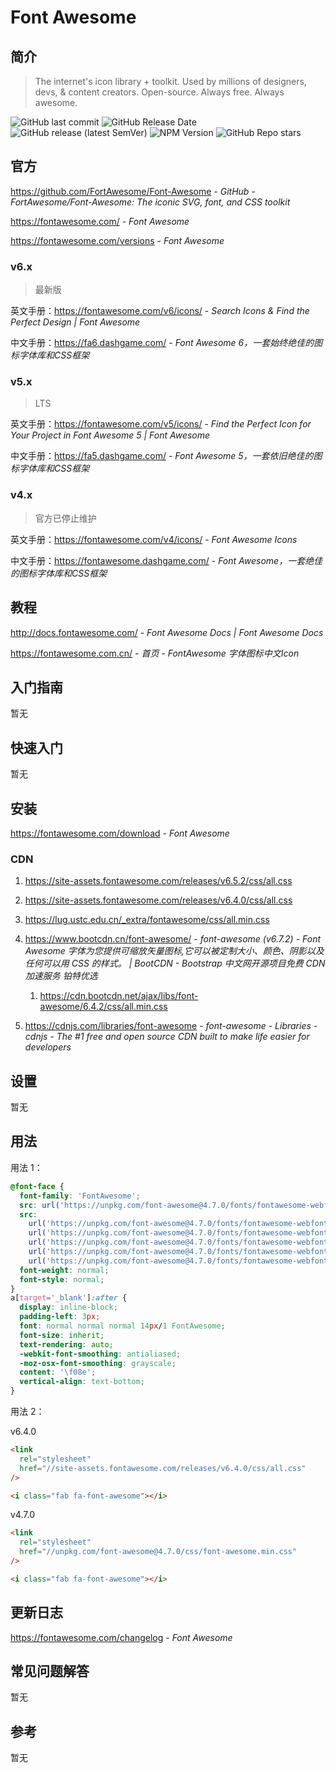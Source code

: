 # Font Awesome

## 简介

> The internet&#39;s icon library + toolkit. Used by millions of designers, devs, &amp; content creators. Open-source. Always free. Always awesome.

![GitHub last commit](https://img.shields.io/github/last-commit/FortAwesome/Font-Awesome?color=blue&logo=github)
![GitHub Release Date](https://img.shields.io/github/release-date/FortAwesome/Font-Awesome?logo=github)
![GitHub release (latest SemVer)](https://img.shields.io/github/v/release/FortAwesome/Font-Awesome?logo=github)
![NPM Version](https://img.shields.io/npm/v/font-awesome?logo=npm)
![GitHub Repo stars](https://img.shields.io/github/stars/FortAwesome/Font-Awesome?style=social)

## 官方

https://github.com/FortAwesome/Font-Awesome - _GitHub - FortAwesome/Font-Awesome: The iconic SVG, font, and CSS toolkit_

https://fontawesome.com/ - _Font Awesome_

https://fontawesome.com/versions - _Font Awesome_

### v6.x

> 最新版

英文手册：https://fontawesome.com/v6/icons/ - _Search Icons & Find the Perfect Design | Font Awesome_

中文手册：https://fa6.dashgame.com/ - _Font Awesome 6，一套始终绝佳的图标字体库和CSS框架_

### v5.x

> LTS

英文手册：https://fontawesome.com/v5/icons/ - _Find the Perfect Icon for Your Project in Font Awesome 5 | Font Awesome_

中文手册：https://fa5.dashgame.com/ - _Font Awesome 5，一套依旧绝佳的图标字体库和CSS框架_

### v4.x

> 官方已停止维护

英文手册：https://fontawesome.com/v4/icons/ - _Font Awesome Icons_

中文手册：https://fontawesome.dashgame.com/ - _Font Awesome，一套绝佳的图标字体库和CSS框架_

## 教程

http://docs.fontawesome.com/ - _Font Awesome Docs | Font Awesome Docs_

https://fontawesome.com.cn/ - _首页 - FontAwesome 字体图标中文Icon_

## 入门指南

暂无

## 快速入门

暂无

## 安装

https://fontawesome.com/download - _Font Awesome_

### CDN

1. https://site-assets.fontawesome.com/releases/v6.5.2/css/all.css

2. https://site-assets.fontawesome.com/releases/v6.4.0/css/all.css

3. https://lug.ustc.edu.cn/_extra/fontawesome/css/all.min.css

4. https://www.bootcdn.cn/font-awesome/ - _font-awesome (v6.7.2) - Font Awesome 字体为您提供可缩放矢量图标,它可以被定制大小、颜色、阴影以及任何可以用 CSS 的样式。 | BootCDN - Bootstrap 中文网开源项目免费 CDN 加速服务 铂特优选_

   1. https://cdn.bootcdn.net/ajax/libs/font-awesome/6.4.2/css/all.min.css

5. https://cdnjs.com/libraries/font-awesome - _font-awesome - Libraries - cdnjs - The #1 free and open source CDN built to make life easier for developers_

## 设置

暂无

## 用法

用法 1：

```css
@font-face {
  font-family: 'FontAwesome';
  src: url('https://unpkg.com/font-awesome@4.7.0/fonts/fontawesome-webfont.eot?v=4.7.0');
  src:
    url('https://unpkg.com/font-awesome@4.7.0/fonts/fontawesome-webfont.eot?#iefix&v=4.7.0') format('embedded-opentype'),
    url('https://unpkg.com/font-awesome@4.7.0/fonts/fontawesome-webfont.woff2?v=4.7.0') format('woff2'),
    url('https://unpkg.com/font-awesome@4.7.0/fonts/fontawesome-webfont.woff?v=4.7.0') format('woff'),
    url('https://unpkg.com/font-awesome@4.7.0/fonts/fontawesome-webfont.ttf?v=4.7.0') format('truetype'),
    url('https://unpkg.com/font-awesome@4.7.0/fonts/fontawesome-webfont.svg?v=4.7.0#fontawesomeregular') format('svg');
  font-weight: normal;
  font-style: normal;
}
a[target='_blank']:after {
  display: inline-block;
  padding-left: 3px;
  font: normal normal normal 14px/1 FontAwesome;
  font-size: inherit;
  text-rendering: auto;
  -webkit-font-smoothing: antialiased;
  -moz-osx-font-smoothing: grayscale;
  content: '\f08e';
  vertical-align: text-bottom;
}
```

用法 2：

v6.4.0

```html
<link
  rel="stylesheet"
  href="//site-assets.fontawesome.com/releases/v6.4.0/css/all.css"
/>
```

```html
<i class="fab fa-font-awesome"></i>
```

v4.7.0

```html
<link
  rel="stylesheet"
  href="//unpkg.com/font-awesome@4.7.0/css/font-awesome.min.css"
/>
```

```html
<i class="fab fa-font-awesome"></i>
```

## 更新日志

https://fontawesome.com/changelog - _Font Awesome_

## 常见问题解答

暂无

## 参考

暂无

